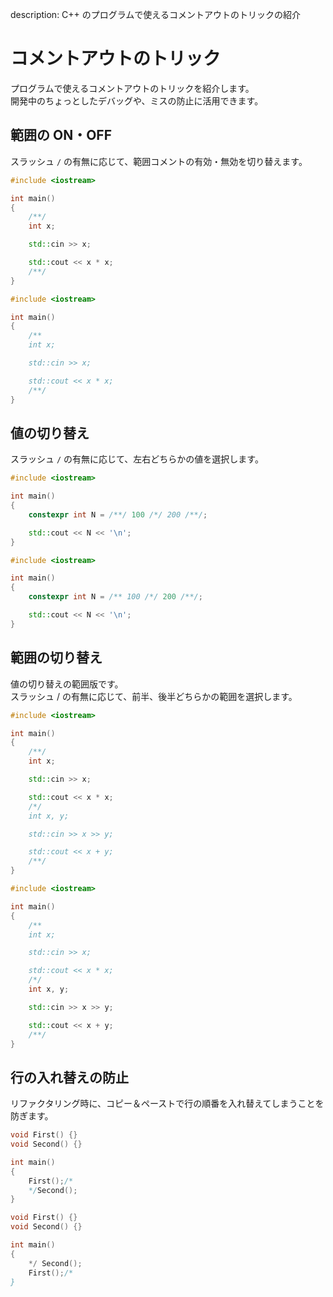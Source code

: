 description: C++ のプログラムで使えるコメントアウトのトリックの紹介

# コメントアウトのトリック

プログラムで使えるコメントアウトのトリックを紹介します。  
開発中のちょっとしたデバッグや、ミスの防止に活用できます。

## 範囲の ON・OFF
スラッシュ `/` の有無に応じて、範囲コメントの有効・無効を切り替えます。

``` C++ tab="無効"
#include <iostream>

int main()
{
	/**/
	int x;

	std::cin >> x;

	std::cout << x * x;
	/**/
}
```

``` C++ tab="有効"
#include <iostream>

int main()
{
	/**
	int x;

	std::cin >> x;

	std::cout << x * x;
	/**/
}
```


## 値の切り替え
スラッシュ `/` の有無に応じて、左右どちらかの値を選択します。

``` C++ tab="左"
#include <iostream>

int main()
{
	constexpr int N = /**/ 100 /*/ 200 /**/;

	std::cout << N << '\n';
}
```

``` C++ tab="右"
#include <iostream>

int main()
{
	constexpr int N = /** 100 /*/ 200 /**/;

	std::cout << N << '\n';
}
```


## 範囲の切り替え
値の切り替えの範囲版です。  
スラッシュ / の有無に応じて、前半、後半どちらかの範囲を選択します。

``` C++ tab="前半"
#include <iostream>

int main()
{
	/**/
	int x;

	std::cin >> x;

	std::cout << x * x;
	/*/
	int x, y;

	std::cin >> x >> y;

	std::cout << x + y;
	/**/
}
```

``` C++ tab="後半"
#include <iostream>

int main()
{
	/**
	int x;

	std::cin >> x;

	std::cout << x * x;
	/*/
	int x, y;

	std::cin >> x >> y;

	std::cout << x + y;
	/**/
}
```

## 行の入れ替えの防止

リファクタリング時に、コピー＆ペーストで行の順番を入れ替えてしまうことを防ぎます。

``` C++ tab="基本のコード"
void First() {}
void Second() {}

int main()
{
	First();/*
	*/Second();
}
```

``` C++ tab="入れ替えるとエラー"
void First() {}
void Second() {}

int main()
{
	*/ Second();
	First();/*	
}
```

